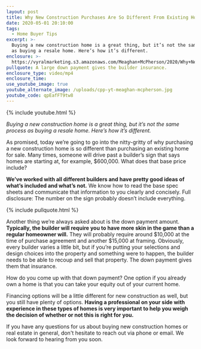 ```yaml
---
layout: post
title: Why New Construction Purchases Are So Different From Existing Home Purchases
date: 2020-05-01 20:10:00
tags:
  - Home Buyer Tips
excerpt: >-
  Buying a new construction home is a great thing, but it’s not the same process
  as buying a resale home. Here’s how it’s different.
enclosure: >-
  https://vyralmarketing.s3.amazonaws.com/Meaghan+McPherson/2020/Why+New+Construction+Purchases+Are+So+Different+From+Existing+Home+Purchases.mp4
pullquote: A large down payment gives the builder insurance.
enclosure_type: video/mp4
enclosure_time:
use_youtube_image: true
youtube_alternate_image: /uploads/cpp-yt-meaghan-mcpherson.jpg
youtube_code: qpEafFT9tw8
---
```


{% include youtube.html %}

*Buying a new construction home is a great thing, but it’s not the same process as buying a resale home. Here’s how it’s different.*

As promised, today we’re going to go into the nitty-gritty of why purchasing a new construction home is so different than purchasing an existing home for sale. Many times, someone will drive past a builder’s sign that says homes are starting at, for example, $600,000. What does that base price include?&nbsp;

**We’ve worked with all different builders and have pretty good ideas of what’s included and what’s not.** We know how to read the base spec sheets and communicate that information to you clearly and concisely. Full disclosure: The number on the sign probably doesn’t include everything.

{% include pullquote.html %}

Another thing we’re always asked about is the down payment amount. **Typically, the builder will require you to have more skin in the game than a regular homeowner will.** They will probably require around $10,000 at the time of purchase agreement and another $15,000 at framing. Obviously, every builder varies a little bit, but if you’re putting your selections and design choices into the property and something were to happen, the builder needs to be able to recoup and sell that property. The down payment gives them that insurance.&nbsp;

How do you come up with that down payment? One option if you already own a home is that you can take your equity out of your current home.&nbsp;

Financing options will be a little different for new construction as well, but you still have plenty of options. **Having a professional on your side with experience in these types of homes is very important to help you weigh the decision of whether or not this is right for you.**

If you have any questions for us about buying new construction homes or real estate in general, don't hesitate to reach out via phone or email. We look forward to hearing from you soon.

&nbsp;